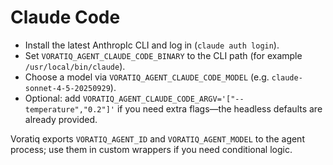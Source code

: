 # Claude Code

- Install the latest AnthropIc CLI and log in (`claude auth login`).
- Set `VORATIQ_AGENT_CLAUDE_CODE_BINARY` to the CLI path (for example `/usr/local/bin/claude`).
- Choose a model via `VORATIQ_AGENT_CLAUDE_CODE_MODEL` (e.g. `claude-sonnet-4-5-20250929`).
- Optional: add `VORATIQ_AGENT_CLAUDE_CODE_ARGV='["--temperature","0.2"]'` if you need extra flags—the headless defaults are already provided.

Voratiq exports `VORATIQ_AGENT_ID` and `VORATIQ_AGENT_MODEL` to the agent process; use them in custom wrappers if you need conditional logic.
